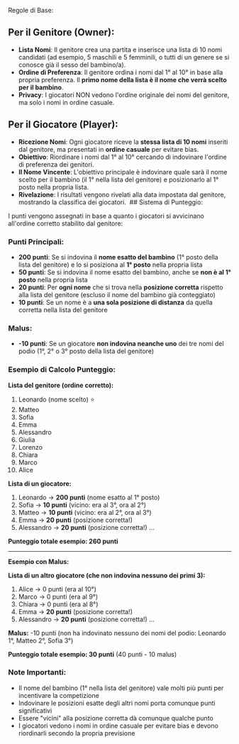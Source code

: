 Regole di Base:

## Per il Genitore (Owner):
- **Lista Nomi**: Il genitore crea una partita e inserisce una lista di 10 nomi candidati (ad esempio, 5 maschili e 5 femminili, o tutti di un genere se si conosce già il sesso del bambino/a).
- **Ordine di Preferenza**: Il genitore ordina i nomi dal 1° al 10° in base alla propria preferenza. Il **primo nome della lista è il nome che verrà scelto per il bambino**.
- **Privacy**: I giocatori NON vedono l'ordine originale dei nomi del genitore, ma solo i nomi in ordine casuale.

## Per il Giocatore (Player):
- **Ricezione Nomi**: Ogni giocatore riceve la **stessa lista di 10 nomi** inseriti dal genitore, ma presentati in **ordine casuale** per evitare bias.
- **Obiettivo**: Riordinare i nomi dal 1° al 10° cercando di indovinare l'ordine di preferenza dei genitori.
- **Il Nome Vincente**: L'obiettivo principale è indovinare quale sarà il nome scelto per il bambino (il 1° nella lista del genitore) e posizionarlo al 1° posto nella propria lista.
- **Rivelazione**: I risultati vengono rivelati alla data impostata dal genitore, mostrando la classifica dei giocatori.
 ## Sistema di Punteggio:

I punti vengono assegnati in base a quanto i giocatori si avvicinano all'ordine corretto stabilito dal genitore:

### Punti Principali:
- **200 punti**: Se si indovina il **nome esatto del bambino** (1° posto della lista del genitore) e lo si posiziona al **1° posto** nella propria lista
- **50 punti**: Se si indovina il nome esatto del bambino, anche se **non è al 1° posto** nella propria lista
- **20 punti**: Per **ogni nome** che si trova nella **posizione corretta** rispetto alla lista del genitore (escluso il nome del bambino già conteggiato)
- **10 punti**: Se un nome è a **una sola posizione di distanza** da quella corretta nella lista del genitore

### Malus:
- **-10 punti**: Se un giocatore **non indovina neanche uno** dei tre nomi del podio (1°, 2° o 3° posto della lista del genitore)

### Esempio di Calcolo Punteggio:

**Lista del genitore (ordine corretto):**
1. Leonardo (nome scelto) ⭐
2. Matteo
3. Sofia
4. Emma
5. Alessandro
6. Giulia
7. Lorenzo
8. Chiara
9. Marco
10. Alice

**Lista di un giocatore:**
1. Leonardo → **200 punti** (nome esatto al 1° posto)
2. Sofia → **10 punti** (vicino: era al 3°, ora al 2°)
3. Matteo → **10 punti** (vicino: era al 2°, ora al 3°)
4. Emma → **20 punti** (posizione corretta!)
5. Alessandro → **20 punti** (posizione corretta!)
...

**Punteggio totale esempio: 260 punti**

---

**Esempio con Malus:**

**Lista di un altro giocatore (che non indovina nessuno dei primi 3):**
1. Alice → 0 punti (era al 10°)
2. Marco → 0 punti (era al 9°)
3. Chiara → 0 punti (era al 8°)
4. Emma → **20 punti** (posizione corretta!)
5. Alessandro → **20 punti** (posizione corretta!)
...

**Malus:** -10 punti (non ha indovinato nessuno dei nomi del podio: Leonardo 1°, Matteo 2°, Sofia 3°)

**Punteggio totale esempio: 30 punti** (40 punti - 10 malus)

### Note Importanti:
- Il nome del bambino (1° nella lista del genitore) vale molti più punti per incentivare la competizione
- Indovinare le posizioni esatte degli altri nomi porta comunque punti significativi
- Essere "vicini" alla posizione corretta dà comunque qualche punto
- I giocatori vedono i nomi in ordine casuale per evitare bias e devono riordinarli secondo la propria previsione